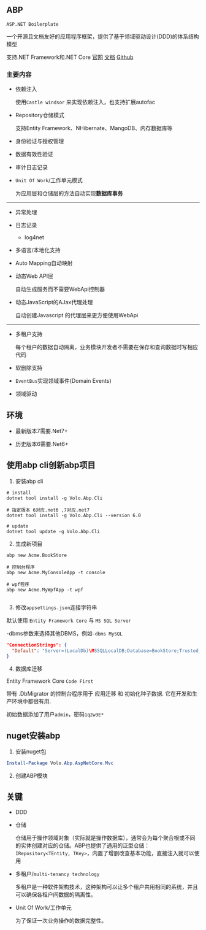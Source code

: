 ## ABP

```ASP.NET Boilerplate```

一个开源且文档友好的应用程序框架，提供了基于领域驱动设计(DDD)的体系结构模型

支持.NET Framework和.NET Core
[官网](https://www.abp.io/)
[文档](https://docs.abp.io/en/abp/latest/)
[Github](https://github.com/aspnetboilerplate)


### 主要内容

* 依赖注入

    使用```Castle windsor``` 来实现依赖注入，也支持扩展autofac

* Repository仓储模式

    支持Entity Framework、NHibernate、MangoDB、内存数据库等

* 身份验证与授权管理

* 数据有效性验证

* 审计日志记录

* ```Unit Of Work```/工作单元模式

    为应用层和仓储层的方法自动实现**数据库事务**

***

* 异常处理

* 日志记录

    * log4net

* 多语言/本地化支持

* Auto Mapping自动映射

* 动态Web API层

    自动生成服务而不需要WebApi控制器

* 动态JavaScript的AJax代理处理

    自动创建Javascript 的代理层来更方便使用WebApi

***

* 多租户支持

    每个租户的数据自动隔离，业务模块开发者不需要在保存和查询数据时写相应代码

* 软删除支持

* ```EventBus```实现领域事件(Domain Events)

* 领域驱动

## 环境

* 最新版本7需要.Net7+

* 历史版本6需要.Net6+

## 使用abp cli创新abp项目

1. 安装abp cli

```shell
# install
dotnet tool install -g Volo.Abp.Cli 

# 指定版本 6对应.net6 ,7对应.net7
dotnet tool install -g Volo.Abp.Cli --version 6.0

# update
dotnet tool update -g Volo.Abp.Cli
```

2. 生成新项目

```shell
abp new Acme.BookStore

# 控制台程序
abp new Acme.MyConsoleApp -t console

# wpf程序
abp new Acme.MyWpfApp -t wpf


```

3. 修改```appsettings.json```连接字符串


默认使用 ```Entity Framework Core``` 与 ```MS SQL Server```


-dbms参数来选择其他DBMS，例如```-dbms MySQL```

```json
"ConnectionStrings": {
  "Default": "Server=(LocalDb)\MSSQLLocalDB;Database=BookStore;Trusted_Connection=True"
}
```

4. 数据库迁移

Entity Framework Core ```Code First```

带有 .DbMigrator 的控制台程序用于 应用迁移 和 初始化种子数据. 它在开发和生产环境中都很有用.

初始数据添加了用户```admin```，密码```1q2w3E*```

## nuget安装abp

1. 安装nuget包

```powershell
Install-Package Volo.Abp.AspNetCore.Mvc

```

2. 创建ABP模块 



<!-- https://www.cnblogs.com/xhznl/p/13259036.html -->


## 关键

* DDD

* 仓储

    仓储用于操作领域对象（实际就是操作数据库），通常会为每个聚合根或不同的实体创建对应的仓储。ABP也提供了通用的泛型仓储：```IRepository<TEntity, TKey>```，内置了增删改查基本功能，直接注入就可以使用

* 多租户/```multi-tenancy technology```

    多租户是一种软件架构技术，这种架构可以让多个租户共用相同的系统，并且可以确保各租户间数据的隔离性。

* Unit Of Work/工作单元

    为了保证一次业务操作的数据完整性。






